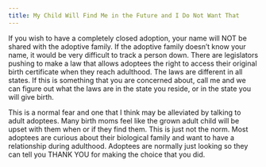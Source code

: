 ```yaml
---
title: My Child Will Find Me in the Future and I Do Not Want That
---
```


If you wish to have a completely closed adoption, your name will NOT be shared with the adoptive family. If the adoptive family doesn’t know your name, it would be very difficult to track a person down. There are legislators pushing to make a law that allows adoptees the right to access their original birth certificate when they reach adulthood. The laws are different in all states. If this is something that you are concerned about, call me and we can figure out what the laws are in the state you reside, or in the state you will give birth.

This is a normal fear and one that I think may be alleviated by talking to adult adoptees. Many birth moms feel like the grown adult child will be upset with them when or if they find them. This is just not the norm. Most adoptees are curious about their biological family and want to have a relationship during adulthood. Adoptees are normally just looking so they can tell you THANK YOU for making the choice that you did.
